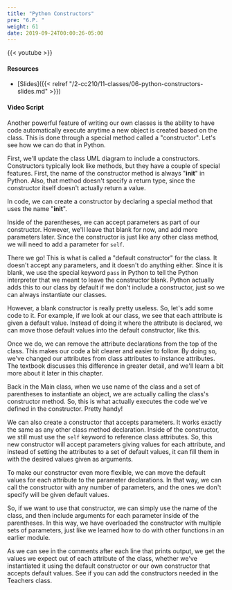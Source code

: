 ```yaml
---
title: "Python Constructors"
pre: "6.P. "
weight: 61
date: 2019-09-24T00:00:26-05:00
---
```


{{< youtube  >}}

#### Resources

* [Slides]({{< relref "/2-cc210/11-classes/06-python-constructors-slides.md" >}})

#### Video Script

Another powerful feature of writing our own classes is the ability to have code automatically execute anytime a new object is created based on the class. This is done through a special method called a "constructor". Let's see how we can do that in Python.

First, we'll update the class UML diagram to include a constructors. Constructors typically look like methods, but they have a couple of special features. First, the name of the constructor method is always "__init__" in Python. Also, that method doesn't specify a return type, since the constructor itself doesn't actually return a value.

In code, we can create a constructor by declaring a special method that uses the name "__init__".

Inside of the parentheses, we can accept parameters as part of our constructor. However, we'll leave that blank for now, and add more parameters later. Since the constructor is just like any other class method, we will need to add a parameter for `self`.

There we go! This is what is called a "default constructor" for the class. It doesn't accept any parameters, and it doesn't do anything either. Since it is blank, we use the special keyword `pass` in Python to tell the Python interpreter that we meant to leave the constructor blank. Python actually adds this to our class by default if we don't include a constructor, just so we can always instantiate our classes.

However, a blank constructor is really pretty useless. So, let's add some code to it. For example, if we look at our class, we see that each attribute is given a default value. Instead of doing it where the attribute is declared, we can move those default values into the default constructor, like this.

Once we do, we can remove the attribute declarations from the top of the class. This makes our code a bit clearer and easier to follow. By doing so, we've changed our attributes from class attributes to instance attributes. The textbook discusses this difference in greater detail, and we'll learn a bit more about it later in this chapter.

Back in the Main class, when we use name of the class and a set of parentheses to instantiate an object, we are actually calling the class's constructor method. So, this is what actually executes the code we've defined in the constructor. Pretty handy!

We can also create a constructor that accepts parameters. It works exactly the same as any other class method declaration. Inside of the constructor, we still must use the `self` keyword to reference class attributes. So, this new constructor will accept parameters giving values for each attribute, and instead of setting the attributes to a set of default values, it can fill them in with the desired values given as arguments.

To make our constructor even more flexible, we can move the default values for each attribute to the parameter declarations. In that way, we can call the constructor with any number of parameters, and the ones we don't specify will be given default values.

So, if we want to use that constructor, we can simply use the name of the class, and then include arguments for each parameter inside of the parentheses. In this way, we have overloaded the constructor with multiple sets of parameters, just like we learned how to do with other functions in an earlier module.

As we can see in the comments after each line that prints output, we get the values we expect out of each attribute of the class, whether we've instantiated it using the default constructor or our own constructor that accepts default values. See if you can add the constructors needed in the Teachers class.
